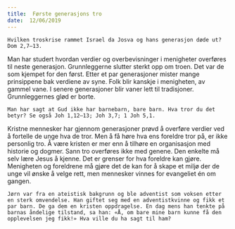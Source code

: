 ```yaml
---
title:  Første generasjons tro
date:  12/06/2019
---
```


`Hvilken troskrise rammet Israel da Josva og hans generasjon døde ut? Dom 2,7–13.`

Man har studert hvordan verdier og overbevisninger i menigheter overføres til neste generasjon. Grunnleggerne slutter sterkt opp om troen. Det var de som kjempet for den først. Etter et par generasjoner mister mange prinsippene bak verdiene av syne. Folk blir kanskje i menigheten, av gammel vane. I senere generasjoner blir vaner lett til tradisjoner. Grunnleggernes glød er borte.

`Man har sagt at Gud ikke har barnebarn, bare barn. Hva tror du det betyr? Se også Joh 1,12–13; Joh 3,7; 1 Joh 5,1.`

Kristne mennesker har gjennom generasjoner prøvd å overføre verdier ved å fortelle de unge hva de tror. Men å få høre hva ens foreldre tror på, er ikke personlig tro. Å være kristen er mer enn å tilhøre en organisasjon med historie og dogmer. Sann tro overføres ikke med genene. Den enkelte må selv lære Jesus å kjenne. Det er grenser for hva foreldre kan gjøre. Menigheten og foreldrene må gjøre det de kan for å skape et miljø der de unge vil ønske å velge rett, men mennesker vinnes for evangeliet én om gangen.

`Jørn var fra en ateistisk bakgrunn og ble adventist som voksen etter en sterk omvendelse. Han giftet seg med en adventistkvinne og fikk et par barn. De ga dem en kristen oppdragelse. En dag mens han tenkte på barnas åndelige tilstand, sa han: «Å, om bare mine barn kunne få den opplevelsen jeg fikk!» Hva ville du ha sagt til ham?`